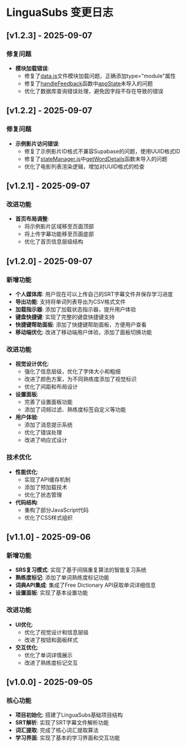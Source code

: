 # LinguaSubs 变更日志

## [v1.2.3] - 2025-09-07

### 修复问题
- **模块加载错误**: 
  - 修复了[data.js](file:///Users/tantan/code/LinguaSubs/js/data.js)文件模块加载问题，正确添加type="module"属性
  - 修复了[handleFeedback](file:///Users/tantan/code/LinguaSubs/js/main.js#L714-L741)函数中[appState](file:///Users/tantan/code/LinguaSubs/js/stateManager.js#L5-L27)未导入的问题
  - 优化了数据库查询错误处理，避免因字段不存在导致的错误

## [v1.2.2] - 2025-09-07

### 修复问题
- **示例影片访问错误**: 
  - 修复了示例影片ID格式不兼容Supabase的问题，使用UUID格式ID
  - 修复了[stateManager.js](file:///Users/tantan/code/LinguaSubs/js/stateManager.js)中[getWordDetails](file:///Users/tantan/code/LinguaSubs/js/api.js#L109-L131)函数未导入的问题
  - 优化了电影列表渲染逻辑，增加对UUID格式的检查

## [v1.2.1] - 2025-09-07

### 改进功能
- **首页布局调整**: 
  - 将示例影片区域移至页面顶部
  - 将上传字幕功能移至页面底部
  - 优化了首页信息层级结构

## [v1.2.0] - 2025-09-07

### 新增功能
- **个人媒体库**: 用户现在可以上传自己的SRT字幕文件并保存学习进度
- **导出功能**: 支持将单词列表导出为CSV格式文件
- **加载指示器**: 添加了加载状态指示器，提升用户体验
- **键盘快捷键**: 实现了完整的键盘快捷键支持
- **快捷键帮助面板**: 添加了快捷键帮助面板，方便用户查看
- **移动端优化**: 改进了移动端用户体验，添加了面板切换功能

### 改进功能
- **视觉设计优化**: 
  - 强化了信息层级，优化了字体大小和粗细
  - 改进了颜色方案，为不同熟练度添加了视觉标识
  - 优化了间距和布局设计
- **设置面板**: 
  - 完善了设置面板功能
  - 添加了词频过滤、熟练度标签自定义等功能
- **用户体验**: 
  - 添加了消息提示系统
  - 优化了错误处理
  - 改进了响应式设计

### 技术优化
- **性能优化**: 
  - 实现了API缓存机制
  - 添加了预加载技术
  - 优化了状态管理
- **代码结构**: 
  - 重构了部分JavaScript代码
  - 优化了CSS样式组织

## [v1.1.0] - 2025-09-06

### 新增功能
- **SRS复习模式**: 实现了基于间隔重复算法的智能复习系统
- **熟练度标记**: 添加了单词熟练度标记功能
- **词典API集成**: 集成了Free Dictionary API获取单词详细信息
- **设置面板**: 实现了基本设置功能

### 改进功能
- **UI优化**: 
  - 优化了视觉设计和信息层级
  - 改进了按钮和面板样式
- **交互优化**: 
  - 优化了单词详情展示
  - 改进了熟练度标记交互

## [v1.0.0] - 2025-09-05

### 核心功能
- **项目初始化**: 搭建了LinguaSubs基础项目结构
- **SRT解析**: 实现了SRT字幕文件解析功能
- **词汇提取**: 完成了核心词汇提取算法
- **学习界面**: 实现了基本的学习界面和交互功能